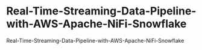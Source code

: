 # Real-Time-Streaming-Data-Pipeline-with-AWS-Apache-NiFi-Snowflake
Real-Time-Streaming-Data-Pipeline-with-AWS-Apache-NiFi-Snowflake
